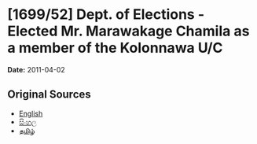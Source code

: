 # [1699/52] Dept. of Elections - Elected Mr. Marawakage Chamila as a member of the Kolonnawa U/C

**Date:** 2011-04-02

## Original Sources

- [English](https://documents.gov.lk/view/extra-gazettes/2011/4/1699-52_E.pdf)
- [සිංහල](https://documents.gov.lk/view/extra-gazettes/2011/4/1699-52_S.pdf)
- [தமிழ்](https://documents.gov.lk/view/extra-gazettes/2011/4/1699-52_T.pdf)
